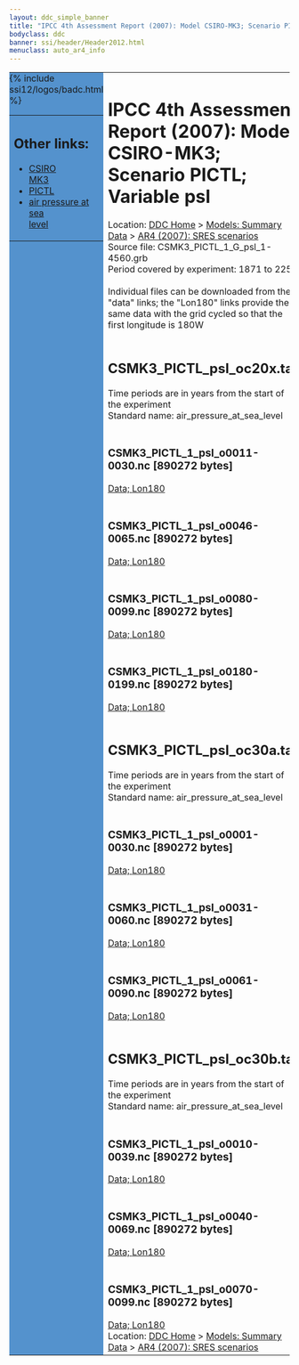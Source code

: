 ```yaml
---
layout: ddc_simple_banner
title: "IPCC 4th Assessment Report (2007): Model CSIRO-MK3; Scenario PICTL; Variable psl"
bodyclass: ddc
banner: ssi/header/Header2012.html
menuclass: auto_ar4_info
---
```



<table width="100%" border="0" cellspacing="0" cellpadding="0" style="border-collapse: collapse;">
<tr style="margin:0;padding:0;border:0;">
<td style="margin:0;padding:0;border:0;height:1pt;width:150pt;background:#5492CD;" valign="top" >

<div id="lh-col2" class="auto_ar4_info">
<table class="menumain" bgcolor="#5492CD" cellspacing="0" width="100%" border="0">
<tr><td>
<h2> Other links:</h2>
<ul>
<li><a href="/auto/ar4/model-CSIRO-MK3.html">CSIRO<br/>MK3</a></li>
<li><a href="/auto/ar4/scenario-PICTL.html">PICTL</a></li>
<li><a href="/auto/ar4/var-air_pressure_at_sea_level.html">air pressure at sea<br/> level</a></li>
</ul>
</td></tr>
{% include ssi12/logos/badc.html %}
</table>
</div>
</td>
<td><h1>IPCC 4th Assessment Report (2007): Model CSIRO-MK3; Scenario PICTL; Variable psl</h1>

<!-- Breadcrumb1 -->
<div id="breadcrumb1" align="left">
Location: <a href="/index.html">DDC Home</a> > <a href="/sim/gcm_clim/">Models: Summary Data</a>
> <a href="/sim/gcm_clim/SRES_AR4/index.html">AR4 (2007): SRES scenarios</a>
</div>
<!-- End of Breadcrumb1 -->Source file: CSMK3_PICTL_1_G_psl_1-4560.grb
<br/>
Period covered by experiment: 1871 to 2250<br/>
<br/>Individual files can be downloaded from the "data" links; the "Lon180" links provide the same data
         with the grid cycled so that the first longitude is 180W<br/>
<br/><h2>CSMK3_PICTL_psl_oc20x.tar</h2>
Time periods are in years from the start of the experiment<br/>
Standard name: air_pressure_at_sea_level<br>
<br/><h3>CSMK3_PICTL_1_psl_o0011-0030.nc [890272 bytes]</h3>
<a href="http://apps.ipcc-data.org/cgi-bin/downl/ar4_nc/psl/CSMK3_PICTL_1_psl_o0011-0030.nc">Data; </a><a href="http://apps.ipcc-data.org/cgi-bin/downl/ar4_nc/psl/CSMK3_PICTL_1_psl_o0011-0030.cyto180.nc"> Lon180</a><br/>
<br/><h3>CSMK3_PICTL_1_psl_o0046-0065.nc [890272 bytes]</h3>
<a href="http://apps.ipcc-data.org/cgi-bin/downl/ar4_nc/psl/CSMK3_PICTL_1_psl_o0046-0065.nc">Data; </a><a href="http://apps.ipcc-data.org/cgi-bin/downl/ar4_nc/psl/CSMK3_PICTL_1_psl_o0046-0065.cyto180.nc"> Lon180</a><br/>
<br/><h3>CSMK3_PICTL_1_psl_o0080-0099.nc [890272 bytes]</h3>
<a href="http://apps.ipcc-data.org/cgi-bin/downl/ar4_nc/psl/CSMK3_PICTL_1_psl_o0080-0099.nc">Data; </a><a href="http://apps.ipcc-data.org/cgi-bin/downl/ar4_nc/psl/CSMK3_PICTL_1_psl_o0080-0099.cyto180.nc"> Lon180</a><br/>
<br/><h3>CSMK3_PICTL_1_psl_o0180-0199.nc [890272 bytes]</h3>
<a href="http://apps.ipcc-data.org/cgi-bin/downl/ar4_nc/psl/CSMK3_PICTL_1_psl_o0180-0199.nc">Data; </a><a href="http://apps.ipcc-data.org/cgi-bin/downl/ar4_nc/psl/CSMK3_PICTL_1_psl_o0180-0199.cyto180.nc"> Lon180</a><br/>
<br/><h2>CSMK3_PICTL_psl_oc30a.tar</h2>
Time periods are in years from the start of the experiment<br/>
Standard name: air_pressure_at_sea_level<br>
<br/><h3>CSMK3_PICTL_1_psl_o0001-0030.nc [890272 bytes]</h3>
<a href="http://apps.ipcc-data.org/cgi-bin/downl/ar4_nc/psl/CSMK3_PICTL_1_psl_o0001-0030.nc">Data; </a><a href="http://apps.ipcc-data.org/cgi-bin/downl/ar4_nc/psl/CSMK3_PICTL_1_psl_o0001-0030.cyto180.nc"> Lon180</a><br/>
<br/><h3>CSMK3_PICTL_1_psl_o0031-0060.nc [890272 bytes]</h3>
<a href="http://apps.ipcc-data.org/cgi-bin/downl/ar4_nc/psl/CSMK3_PICTL_1_psl_o0031-0060.nc">Data; </a><a href="http://apps.ipcc-data.org/cgi-bin/downl/ar4_nc/psl/CSMK3_PICTL_1_psl_o0031-0060.cyto180.nc"> Lon180</a><br/>
<br/><h3>CSMK3_PICTL_1_psl_o0061-0090.nc [890272 bytes]</h3>
<a href="http://apps.ipcc-data.org/cgi-bin/downl/ar4_nc/psl/CSMK3_PICTL_1_psl_o0061-0090.nc">Data; </a><a href="http://apps.ipcc-data.org/cgi-bin/downl/ar4_nc/psl/CSMK3_PICTL_1_psl_o0061-0090.cyto180.nc"> Lon180</a><br/>
<br/><h2>CSMK3_PICTL_psl_oc30b.tar</h2>
Time periods are in years from the start of the experiment<br/>
Standard name: air_pressure_at_sea_level<br>
<br/><h3>CSMK3_PICTL_1_psl_o0010-0039.nc [890272 bytes]</h3>
<a href="http://apps.ipcc-data.org/cgi-bin/downl/ar4_nc/psl/CSMK3_PICTL_1_psl_o0010-0039.nc">Data; </a><a href="http://apps.ipcc-data.org/cgi-bin/downl/ar4_nc/psl/CSMK3_PICTL_1_psl_o0010-0039.cyto180.nc"> Lon180</a><br/>
<br/><h3>CSMK3_PICTL_1_psl_o0040-0069.nc [890272 bytes]</h3>
<a href="http://apps.ipcc-data.org/cgi-bin/downl/ar4_nc/psl/CSMK3_PICTL_1_psl_o0040-0069.nc">Data; </a><a href="http://apps.ipcc-data.org/cgi-bin/downl/ar4_nc/psl/CSMK3_PICTL_1_psl_o0040-0069.cyto180.nc"> Lon180</a><br/>
<br/><h3>CSMK3_PICTL_1_psl_o0070-0099.nc [890272 bytes]</h3>
<a href="http://apps.ipcc-data.org/cgi-bin/downl/ar4_nc/psl/CSMK3_PICTL_1_psl_o0070-0099.nc">Data; </a><a href="http://apps.ipcc-data.org/cgi-bin/downl/ar4_nc/psl/CSMK3_PICTL_1_psl_o0070-0099.cyto180.nc"> Lon180</a><br/>
<!-- Breadcrumb2 -->
<div id="breadcrumb2" align="left">
Location: <a href="/index.html">DDC Home</a> > <a href="/sim/gcm_clim/">Models: Summary Data</a>
> <a href="/sim/gcm_clim/SRES_AR4/index.html">AR4 (2007): SRES scenarios</a>
</div>
<!-- End of Breadcrumb2 --></td></tr></table>
